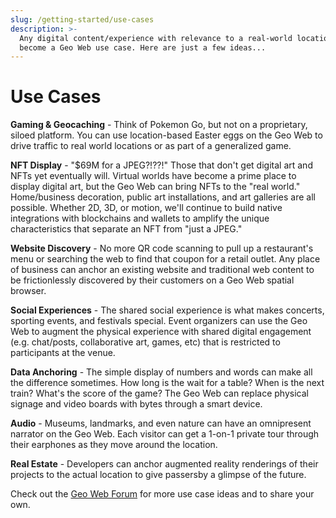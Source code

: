 ```yaml
---
slug: /getting-started/use-cases
description: >-
  Any digital content/experience with relevance to a real-world location can
  become a Geo Web use case. Here are just a few ideas...
---
```


# Use Cases

**Gaming & Geocaching** - Think of Pokemon Go, but not on a proprietary, siloed platform. You can use location-based Easter eggs on the Geo Web to drive traffic to real world locations or as part of a generalized game.&#x20;

**NFT Display** - "$69M for a JPEG?!??!" Those that don't get digital art and NFTs yet eventually will. Virtual worlds have become a prime place to display digital art, but the Geo Web can bring NFTs to the "real world." Home/business decoration, public art installations, and art galleries are all possible. Whether 2D, 3D, or motion, we'll continue to build native integrations with blockchains and wallets to amplify the unique characteristics that separate an NFT from "just a JPEG."

**Website Discovery** - No more QR code scanning to pull up a restaurant's menu or searching the web to find that coupon for a retail outlet. Any place of business can anchor an existing website and traditional web content to be frictionlessly discovered by their customers on a Geo Web spatial browser.

**Social Experiences** - The shared social experience is what makes concerts, sporting events, and festivals special. Event organizers can use the Geo Web to augment the physical experience with shared digital engagement (e.g. chat/posts, collaborative art, games, etc) that is restricted to participants at the venue.

**Data Anchoring** - The simple display of numbers and words can make all the difference sometimes. How long is the wait for a table? When is the next train? What's the score of the game? The Geo Web can replace physical signage and video boards with bytes through a smart device.

**Audio** - Museums, landmarks, and even nature can have an omnipresent narrator on the Geo Web. Each visitor can get a 1-on-1 private tour through their earphones as they move around the location.

**Real Estate** - Developers can anchor augmented reality renderings of their projects to the actual location to give passersby a glimpse of the future.

Check out the [Geo Web Forum](https://forum.geoweb.network/c/use-cases/5) for more use case ideas and to share your own.
